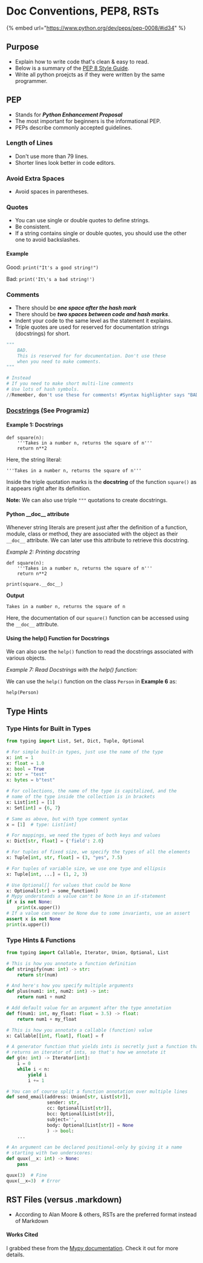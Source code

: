 # Doc Conventions, PEP8, RSTs

{% embed url="https://www.python.org/dev/peps/pep-0008/#id34" %}

## Purpose

* Explain how to write code that's clean & easy to read.
* Below is a summary of the [PEP 8 Style Guide](https://www.python.org/dev/peps/pep-0008/).
* Write all python proejcts as if they were written by the same programmer.

## PEP

* Stands for _**Python Enhancement Proposal**_
* The most important for beginners is the informational PEP.
* PEPs describe commonly accepted guidelines.

### Length of Lines

* Don't use more than 79 lines.
* Shorter lines look better in code editors.

### Avoid Extra Spaces

* Avoid spaces in parentheses.

### Quotes

* You can use single or double quotes to define strings.
* Be consistent.
* If a string contains single or double quotes, you should use the other one to avoid backslashes.

#### Example

Good: `print("It's a good string!")`

Bad: `print('It\'s a bad string!')`

### Comments

* There should be _**one space after the hash mark**_
* There should be _**two spaces between code and hash marks**_.
* Indent your code to the same level as the statement it explains.
* Triple quotes are used for reserved for documentation strings (docstrings) for short.

```python
"""
    BAD.
    This is reserved for for documentation. Don't use these
    when you need to make comments.
"""

# Instead
# If you need to make short multi-line comments
# Use lots of hash symbols.
//Remember, don't use these for comments! #Syntax highlighter says "BAD!"
```



### [Docstrings](https://www.programiz.com/python-programming/docstrings) (See Programiz)

#### Example 1: Docstrings

```
def square(n):
    '''Takes in a number n, returns the square of n'''
    return n**2
```

Here, the string literal:

```
'''Takes in a number n, returns the square of n'''
```

Inside the triple quotation marks is the **docstring** of the function `square()` as it appears right after its definition.

**Note:** We can also use triple `"""` quotations to create docstrings.

#### Python \_\_doc\_\_ attribute

Whenever string literals are present just after the definition of a function, module, class or method, they are associated with the object as their `__doc__` attribute. We can later use this attribute to retrieve this docstring.

_Example 2: Printing docstring_

```
def square(n):
    '''Takes in a number n, returns the square of n'''
    return n**2

print(square.__doc__)
```

**Output**

```
Takes in a number n, returns the square of n
```

Here, the documentation of our `square()` function can be accessed using the `__doc__` attribute.

#### Using the help() Function for Docstrings

We can also use the `help()` function to read the docstrings associated with various objects.

_Example 7: Read Docstrings with the help() function:_

We can use the `help()` function on the class `Person` in **Example 6** as:

```
help(Person)
```

## Type Hints

### Type Hints for Built in Types

```python
from typing import List, Set, Dict, Tuple, Optional

# For simple built-in types, just use the name of the type
x: int = 1
x: float = 1.0
x: bool = True
x: str = "test"
x: bytes = b"test"

# For collections, the name of the type is capitalized, and the
# name of the type inside the collection is in brackets
x: List[int] = [1]
x: Set[int] = {6, 7}

# Same as above, but with type comment syntax
x = [1]  # type: List[int]

# For mappings, we need the types of both keys and values
x: Dict[str, float] = {'field': 2.0}

# For tuples of fixed size, we specify the types of all the elements
x: Tuple[int, str, float] = (3, "yes", 7.5)

# For tuples of variable size, we use one type and ellipsis
x: Tuple[int, ...] = (1, 2, 3)

# Use Optional[] for values that could be None
x: Optional[str] = some_function()
# Mypy understands a value can't be None in an if-statement
if x is not None:
    print(x.upper())
# If a value can never be None due to some invariants, use an assert
assert x is not None
print(x.upper())
```

### Type Hints & Functions

```python
from typing import Callable, Iterator, Union, Optional, List

# This is how you annotate a function definition
def stringify(num: int) -> str:
    return str(num)

# And here's how you specify multiple arguments
def plus(num1: int, num2: int) -> int:
    return num1 + num2

# Add default value for an argument after the type annotation
def f(num1: int, my_float: float = 3.5) -> float:
    return num1 + my_float

# This is how you annotate a callable (function) value
x: Callable[[int, float], float] = f

# A generator function that yields ints is secretly just a function that
# returns an iterator of ints, so that's how we annotate it
def g(n: int) -> Iterator[int]:
    i = 0
    while i < n:
        yield i
        i += 1

# You can of course split a function annotation over multiple lines
def send_email(address: Union[str, List[str]],
               sender: str,
               cc: Optional[List[str]],
               bcc: Optional[List[str]],
               subject='',
               body: Optional[List[str]] = None
               ) -> bool:
    ...

# An argument can be declared positional-only by giving it a name
# starting with two underscores:
def quux(__x: int) -> None:
    pass

quux(3)  # Fine
quux(__x=3)  # Error
```

## RST Files (versus .markdown)

* According to Alan Moore & others, RSTs are the preferred format instead of Markdown

#### Works Cited

I grabbed these from the [Mypy documentation](https://mypy.readthedocs.io/en/stable/cheat\_sheet\_py3.html). Check it out for more details.
